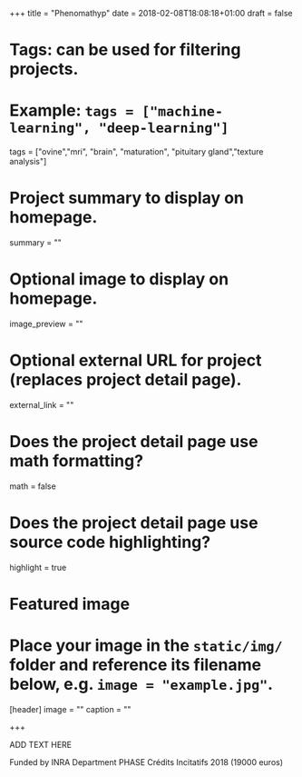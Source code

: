 +++
title = "Phenomathyp"
date = 2018-02-08T18:08:18+01:00
draft = false

# Tags: can be used for filtering projects.
# Example: `tags = ["machine-learning", "deep-learning"]`
tags = ["ovine","mri", "brain", "maturation", "pituitary gland","texture analysis"]

# Project summary to display on homepage.
summary = ""

# Optional image to display on homepage.
image_preview = ""

# Optional external URL for project (replaces project detail page).
external_link = ""

# Does the project detail page use math formatting?
math = false

# Does the project detail page use source code highlighting?
highlight = true

# Featured image
# Place your image in the `static/img/` folder and reference its filename below, e.g. `image = "example.jpg"`.
[header]
image = ""
caption = ""

+++

ADD TEXT HERE

Funded by INRA Department PHASE Crédits Incitatifs 2018 (19000 euros)
